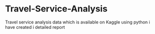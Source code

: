 # Travel-Service-Analysis
Travel service analysis data which is available on Kaggle using python i have created i detailed report 
